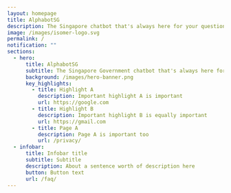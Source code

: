 ```yaml
---
layout: homepage
title: AlphabotSG
description: The Singapore chatbot that's always here for your questions
image: /images/isomer-logo.svg
permalink: /
notification: ""
sections:
  - hero:
      title: AlphabotSG
      subtitle: The Singapore Government chatbot that's always here for your questions
      background: /images/hero-banner.png
      key_highlights:
        - title: Highlight A
          description: Important highlight A is important
          url: https://google.com
        - title: Highlight B
          description: Important highlight B is equally important
          url: https://gmail.com
        - title: Page A
          description: Page A is important too
          url: /privacy/
  - infobar:
      title: Infobar title
      subtitle: Subtitle
      description: About a sentence worth of description here
      button: Button text
      url: /faq/
---
```

